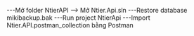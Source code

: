 ---Mở folder NtierAPI --> Mở Ntier.Api.sln
---Restore database mikibackup.bak
---Run project NtierApi
---Import Ntier.API.postman_collection bằng Postman
